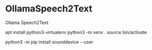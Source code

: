 # OllamaSpeech2Text
Ollama Speech2Text

apt install python3-virtualenv
python3 -m venv .
source bin/activate

python3 -m pip install sounddevice --user
